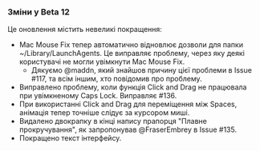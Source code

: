 ### Зміни у Beta 12

Це оновлення містить невеликі покращення:

- Mac Mouse Fix тепер автоматично відновлює дозволи для папки ~/Library/LaunchAgents. Це виправляє проблему, через яку деякі користувачі не могли увімкнути Mac Mouse Fix.
  - Дякуємо @maddn, який знайшов причину цієї проблеми в Issue #117, та всім іншим, хто повідомив про проблему.
- Виправлено проблему, коли функція Click and Drag не працювала при увімкненому Caps Lock. Виправляє #136.
- При використанні Click and Drag для переміщення між Spaces, анімація тепер точніше слідує за курсором миші.
- Видалено двокрапку в кінці напису прапорця "Плавне прокручування", як запропонував @FraserEmbrey в Issue #135.
- Покращено текст інтерфейсу.